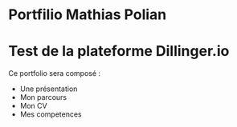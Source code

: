 # Portfilio Mathias Polian
# Test de la plateforme Dillinger.io
Ce portfolio sera composé : 
- Une présentation
- Mon parcours
- Mon CV
- Mes competences 
